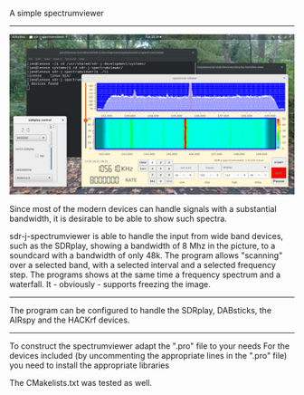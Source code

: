 
A simple spectrumviewer

---------------------------------------------------------------------

![spectrumviewer](/spectrumviewer.png?raw=true)

Since most of the modern devices can handle signals with a substantial 
bandwidth, it is desirable to be able to show such spectra.

sdr-j-spectrumviewer is able to handle the input from wide band devices,
such as the SDRplay, showing a bandwidth of 8 Mhz in the picture,
to a soundcard with a bandwidth of only 48k.
The program allows "scanning" over a selected band, with a selected
interval and a selected frequency step. The programs shows
at the same time a frequency spectrum and a waterfall.
It - obviously - supports freezing the image.

-----------------------------------------------------------------------

The program can be configured to handle the SDRplay, DABsticks, the AIRspy
and the HACKrf devices.

--------------------------------------------------------------------------

To construct the spectrumviewer adapt the ".pro" file to your needs
For the devices included (by uncommenting the appropriate lines
in the ".pro" file) you need to install the appropriate libraries

The CMakelists.txt was tested as well.


